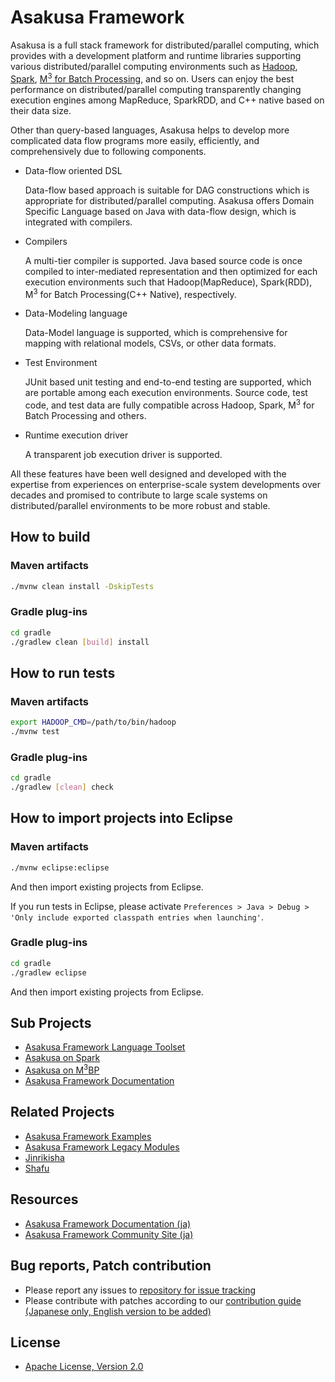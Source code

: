 # Asakusa Framework

Asakusa is a full stack framework for distributed/parallel computing, which provides with a development platform and runtime libraries supporting various distributed/parallel computing environments such as [Hadoop](https://hadoop.apache.org), [Spark](https://spark.apache.org), [M<sup>3</sup> for Batch Processing](https://github.com/fixstars/m3bp), and so on. Users can enjoy the best performance on distributed/parallel computing transparently changing execution engines among MapReduce, SparkRDD, and C++ native based on their data size.

Other than query-based languages, Asakusa helps to develop more complicated data flow programs more easily, efficiently, and comprehensively due to following components.

* Data-flow oriented DSL

  Data-flow based approach is suitable for DAG constructions which is appropriate for distributed/parallel computing. Asakusa offers Domain Specific Language based on Java with data-flow design, which is integrated with compilers.

* Compilers

  A multi-tier compiler is supported. Java based source code is once compiled to inter-mediated representation and then optimized for each execution environments such that Hadoop(MapReduce), Spark(RDD), M<sup>3</sup> for Batch Processing(C++ Native), respectively.

* Data-Modeling language

  Data-Model language is supported, which is comprehensive for mapping with relational models, CSVs, or other data formats.

* Test Environment

  JUnit based unit testing and end-to-end testing are supported, which are portable among each execution environments. Source code, test code, and test data are fully compatible across Hadoop, Spark, M<sup>3</sup> for Batch Processing and others.

* Runtime execution driver

  A transparent job execution driver is supported.

All these features have been well designed and developed with the expertise from experiences on enterprise-scale system developments over decades and promised to contribute to large scale systems on distributed/parallel environments to be more robust and stable.

## How to build

### Maven artifacts

```sh
./mvnw clean install -DskipTests
```

### Gradle plug-ins

```sh
cd gradle
./gradlew clean [build] install
```

## How to run tests

### Maven artifacts

```sh
export HADOOP_CMD=/path/to/bin/hadoop
./mvnw test
```

### Gradle plug-ins

```sh
cd gradle
./gradlew [clean] check
```

## How to import projects into Eclipse

### Maven artifacts

```sh
./mvnw eclipse:eclipse
```

And then import existing projects from Eclipse.

If you run tests in Eclipse, please activate `Preferences > Java > Debug > 'Only include exported classpath entries when launching'`.

### Gradle plug-ins

```sh
cd gradle
./gradlew eclipse
```

And then import existing projects from Eclipse.

## Sub Projects
* [Asakusa Framework Language Toolset](https://github.com/asakusafw/asakusafw-compiler)
* [Asakusa on Spark](https://github.com/asakusafw/asakusafw-spark)
* [Asakusa on M<sup>3</sup>BP](https://github.com/asakusafw/asakusafw-m3bp)
* [Asakusa Framework Documentation](https://github.com/asakusafw/asakusafw-documentation)

## Related Projects
* [Asakusa Framework Examples](https://github.com/asakusafw/asakusafw-examples)
* [Asakusa Framework Legacy Modules](https://github.com/asakusafw/asakusafw-legacy)
* [Jinrikisha](https://github.com/asakusafw/asakusafw-starter)
* [Shafu](https://github.com/asakusafw/asakusafw-shafu)

## Resources
* [Asakusa Framework Documentation (ja)](https://docs.asakusafw.com/)
* [Asakusa Framework Community Site (ja)](https://asakusafw.com)

## Bug reports, Patch contribution
* Please report any issues to [repository for issue tracking](https://github.com/asakusafw/asakusafw-issues/issues)
* Please contribute with patches according to our [contribution guide (Japanese only, English version to be added)](https://docs.asakusafw.com/latest/release/ja/html/contribution.html)

## License
* [Apache License, Version 2.0](http://www.apache.org/licenses/LICENSE-2.0)
